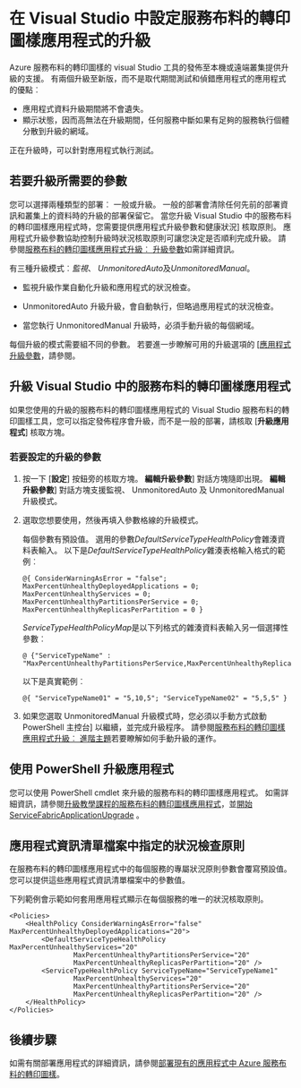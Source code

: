 <properties
   pageTitle="設定服務布料的轉印圖樣應用程式的升級 |Microsoft Azure"
   description="瞭解如何使用 Microsoft Visual Studio 升級服務布料的轉印圖樣應用程式的設定。"
   services="service-fabric"
   documentationCenter="na"
   authors="cawaMS"
   manager="paulyuk"
   editor="tglee" />
<tags
   ms.service="service-fabric"
   ms.devlang="dotnet"
   ms.topic="article"
   ms.tgt_pltfrm="na"
   ms.workload="multiple"
   ms.date="07/29/2016"
   ms.author="cawa" />

# <a name="configure-the-upgrade-of-a-service-fabric-application-in-visual-studio"></a>在 Visual Studio 中設定服務布料的轉印圖樣應用程式的升級

Azure 服務布料的轉印圖樣的 visual Studio 工具的發佈至本機或遠端叢集提供升級的支援。 有兩個升級至新版，而不是取代期間測試和偵錯應用程式的應用程式的優點︰

- 應用程式資料升級期間將不會遺失。
- 顯示狀態，因而高無法在升級期間，任何服務中斷如果有足夠的服務執行個體分散到升級的網域。

正在升級時，可以針對應用程式執行測試。

## <a name="parameters-needed-to-upgrade"></a>若要升級所需要的參數

您可以選擇兩種類型的部署︰ 一般或升級。 一般的部署會清除任何先前的部署資訊和叢集上的資料時的升級的部署保留它。 當您升級 Visual Studio 中的服務布料的轉印圖樣應用程式時，您需要提供應用程式升級參數和健康狀況] 核取原則。 應用程式升級參數協助控制升級時狀況核取原則可讓您決定是否順利完成升級。 請參閱[服務布料的轉印圖樣應用程式升級︰ 升級參數](service-fabric-application-upgrade-parameters.md)如需詳細資訊。

有三種升級模式︰*監視*、 *UnmonitoredAuto*及*UnmonitoredManual*。

  - 監視升級作業自動化升級和應用程式的狀況檢查。

  - UnmonitoredAuto 升級升級，會自動執行，但略過應用程式的狀況檢查。

  - 當您執行 UnmonitoredManual 升級時，必須手動升級的每個網域。

每個升級的模式需要組不同的參數。 若要進一步瞭解可用的升級選項的 [[應用程式升級參數](service-fabric-application-upgrade-parameters.md)，請參閱。

## <a name="upgrade-a-service-fabric-application-in-visual-studio"></a>升級 Visual Studio 中的服務布料的轉印圖樣應用程式

如果您使用的升級的服務布料的轉印圖樣應用程式的 Visual Studio 服務布料的轉印圖樣工具，您可以指定發佈程序會升級，而不是一般的部署，請核取 [**升級應用程式**] 核取方塊。

### <a name="to-configure-the-upgrade-parameters"></a>若要設定的升級的參數

1. 按一下 [**設定**] 按鈕旁的核取方塊。 **編輯升級參數**] 對話方塊隨即出現。 **編輯升級參數**] 對話方塊支援監視、 UnmonitoredAuto 及 UnmonitoredManual 升級模式。

2. 選取您想要使用，然後再填入參數格線的升級模式。

    每個參數有預設值。 選用的參數*DefaultServiceTypeHealthPolicy*會雜湊資料表輸入。 以下是*DefaultServiceTypeHealthPolicy*雜湊表格輸入格式的範例︰

    ```
    @{ ConsiderWarningAsError = "false"; MaxPercentUnhealthyDeployedApplications = 0; MaxPercentUnhealthyServices = 0; MaxPercentUnhealthyPartitionsPerService = 0; MaxPercentUnhealthyReplicasPerPartition = 0 }
    ```

    *ServiceTypeHealthPolicyMap*是以下列格式的雜湊資料表輸入另一個選擇性參數︰

    ```    
    @ {"ServiceTypeName" : "MaxPercentUnhealthyPartitionsPerService,MaxPercentUnhealthyReplicasPerPartition,MaxPercentUnhealthyServices"}
    ```

    以下是真實範例︰

    ```
    @{ "ServiceTypeName01" = "5,10,5"; "ServiceTypeName02" = "5,5,5" }
    ```

3. 如果您選取 UnmonitoredManual 升級模式時，您必須以手動方式啟動 PowerShell 主控台] 以繼續，並完成升級程序。 請參閱[服務布料的轉印圖樣應用程式升級︰ 進階主題](service-fabric-application-upgrade-advanced.md)若要瞭解如何手動升級的運作。

## <a name="upgrade-an-application-by-using-powershell"></a>使用 PowerShell 升級應用程式

您可以使用 PowerShell cmdlet 來升級的服務布料的轉印圖樣應用程式。 如需詳細資訊，請參閱[升級教學課程的服務布料的轉印圖樣應用程式](service-fabric-application-upgrade-tutorial.md)，並[開始 ServiceFabricApplicationUpgrade](https://msdn.microsoft.com/library/mt125975.aspx) 。

## <a name="specify-a-health-check-policy-in-the-application-manifest-file"></a>應用程式資訊清單檔案中指定的狀況檢查原則

在服務布料的轉印圖樣應用程式中的每個服務的專屬狀況原則參數會覆寫預設值。 您可以提供這些應用程式資訊清單檔案中的參數值。

下列範例會示範如何套用應用程式顯示在每個服務的唯一的狀況核取原則。

```
<Policies>
    <HealthPolicy ConsiderWarningAsError="false" MaxPercentUnhealthyDeployedApplications="20">
        <DefaultServiceTypeHealthPolicy MaxPercentUnhealthyServices="20"               
                MaxPercentUnhealthyPartitionsPerService="20"
                MaxPercentUnhealthyReplicasPerPartition="20" />
        <ServiceTypeHealthPolicy ServiceTypeName="ServiceTypeName1"
                MaxPercentUnhealthyServices="20"
                MaxPercentUnhealthyPartitionsPerService="20"
                MaxPercentUnhealthyReplicasPerPartition="20" />      
    </HealthPolicy>
</Policies>
```
## <a name="next-steps"></a>後續步驟
如需有關部署應用程式的詳細資訊，請參閱[部署現有的應用程式中 Azure 服務布料的轉印圖樣](service-fabric-deploy-existing-app.md)。
